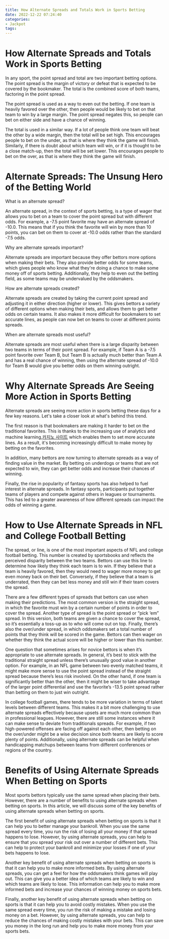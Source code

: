```yaml
---
title: How Alternate Spreads and Totals Work in Sports Betting
date: 2022-12-22 07:24:40
categories:
- Jackpot
tags:
---
```



#  How Alternate Spreads and Totals Work in Sports Betting

In any sport, the point spread and total are two important betting options. The point spread is the margin of victory or defeat that is expected to be covered by the bookmaker. The total is the combined score of both teams, factoring in the point spread.

The point spread is used as a way to even out the betting. If one team is heavily favored over the other, then people would be likely to bet on that team to win by a large margin. The point spread negates this, so people can bet on either side and have a chance of winning.

The total is used in a similar way. If a lot of people think one team will beat the other by a wide margin, then the total will be set high. This encourages people to bet on the under, as that is where they think the game will finish. Similarly, if there is doubt about which team will win, or if it is thought to be a close match-up, then the total will be set lower. This encourages people to bet on the over, as that is where they think the game will finish.

#  Alternate Spreads: The Unsung Hero of the Betting World

What is an alternate spread?

An alternate spread, in the context of sports betting, is a type of wager that allows you to bet on a team to cover the point spread but with different odds. For example, a -7.5 point favorite may have an alternate spread of -10.0. This means that if you think the favorite will win by more than 10 points, you can bet on them to cover at -10.0 odds rather than the standard -7.5 odds.

Why are alternate spreads important?

Alternate spreads are important because they offer bettors more options when making their bets. They also provide better odds for some teams, which gives people who know what they're doing a chance to make some money off of sports betting. Additionally, they help to even out the betting field, as some teams may be undervalued by the oddsmakers.

How are alternate spreads created?

Alternate spreads are created by taking the current point spread and adjusting it in either direction (higher or lower). This gives bettors a variety of different options when making their bets, and allows them to get better odds on certain teams. It also makes it more difficult for bookmakers to set accurate lines, as people can now bet on teams to cover at different points spreads.

When are alternate spreads most useful?

Alternate spreads are most useful when there is a large disparity between two teams in terms of their point spread. For example, if Team A is a -7.5 point favorite over Team B, but Team B is actually much better than Team A and has a real chance of winning, then using the alternate spread of -10.0 for Team B would give you better odds on them winning outright.

#  Why Alternate Spreads Are Seeing More Action in Sports Betting

 Alternate spreads are seeing more action in sports betting these days for a few key reasons. Let's take a closer look at what's behind this trend.

The first reason is that bookmakers are making it harder to bet on the traditional favorites. This is thanks to the increasing use of analytics and machine learning,[카지노 사이트](https://choegocasino.com/) which enables them to set more accurate lines. As a result, it's becoming increasingly difficult to make money by betting on the favorites.

In addition, many bettors are now turning to alternate spreads as a way of finding value in the market. By betting on underdogs or teams that are not expected to win, they can get better odds and increase their chances of winning.

Finally, the rise in popularity of fantasy sports has also helped to fuel interest in alternate spreads. In fantasy sports, participants put together teams of players and compete against others in leagues or tournaments. This has led to a greater awareness of how different spreads can impact the odds of winning a game.

#  How to Use Alternate Spreads in NFL and College Football Betting
The spread, or line, is one of the most important aspects of NFL and college football betting. This number is created by sportsbooks and reflects the perceived disparity between the two teams. Bettors can use this line to determine how likely they think each team is to win. If they believe that a team is heavily favored, then they would need to wager more money to get even money back on their bet. Conversely, if they believe that a team is underrated, then they can bet less money and still win if their team covers the spread.

There are a few different types of spreads that bettors can use when making their predictions. The most common version is the straight spread, in which the favorite must win by a certain number of points in order to cover the spread. Another type of spread is the point spread or “pick ‘em” spread. In this version, both teams are given a chance to cover the spread, so it’s essentially a toss-up as to who will come out on top. Finally, there’s also the over/under spread, in which oddsmakers set a total number of points that they think will be scored in the game. Bettors can then wager on whether they think the actual score will be higher or lower than this number.

One question that sometimes arises for novice bettors is when it’s appropriate to use alternate spreads. In general, it’s best to stick with the traditional straight spread unless there’s unusually good value in another option. For example, in an NFL game between two evenly matched teams, it might make more sense to use the point spread instead of the straight spread because there’s less risk involved. On the other hand, if one team is significantly better than the other, then it might be wiser to take advantage of the larger point differential and use the favorite’s -13.5 point spread rather than betting on them to just win outright.

In college football games, there tends to be more variation in terms of talent levels between different teams. This makes it a bit more challenging to use alternate spreads effectively because upsets are much more common than in professional leagues. However, there are still some instances where it can make sense to deviate from traditionals spreads. For example, if two high-powered offenses are facing off against each other, then betting on the over/under might be a wise decision since both teams are likely to score plenty of points. Additionally, using alternate spreads can be helpful when handicapping matchups between teams from different conferences or regions of the country.

#  Benefits of Using Alternate Spreads When Betting on Sports

Most sports bettors typically use the same spread when placing their bets. However, there are a number of benefits to using alternate spreads when betting on sports. In this article, we will discuss some of the key benefits of using alternate spreads when betting on sports.

The first benefit of using alternate spreads when betting on sports is that it can help you to better manage your bankroll. When you use the same spread every time, you run the risk of losing all your money if that spread happens to lose. However, by using alternate spreads, you can help to ensure that you spread your risk out over a number of different bets. This can help to protect your bankroll and minimize your losses if one of your bets happens to lose.

Another key benefit of using alternate spreads when betting on sports is that it can help you to make more informed bets. By using alternate spreads, you can get a feel for how the oddsmakers think games will play out. This can give you a better idea of which teams are likely to win and which teams are likely to lose. This information can help you to make more informed bets and increase your chances of winning money on sports bets.

Finally, another key benefit of using alternate spreads when betting on sports is that it can help you to avoid costly mistakes. When you use the same spread every time, you run the risk of making a mistake and losing money on a bet. However, by using alternate spreads, you can help to reduce the chances of making costly mistakes with your bets. This can save you money in the long run and help you to make more money from your sports bets.